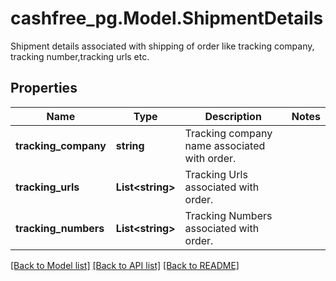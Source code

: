 # cashfree_pg.Model.ShipmentDetails
Shipment details associated with shipping of order like tracking company, tracking number,tracking urls etc.

## Properties

Name | Type | Description | Notes
------------ | ------------- | ------------- | -------------
**tracking_company** | **string** | Tracking company name associated with order. | 
**tracking_urls** | **List&lt;string&gt;** | Tracking Urls associated with order. | 
**tracking_numbers** | **List&lt;string&gt;** | Tracking Numbers associated with order. | 

[[Back to Model list]](../README.md#documentation-for-models) [[Back to API list]](../README.md#documentation-for-api-endpoints) [[Back to README]](../README.md)

